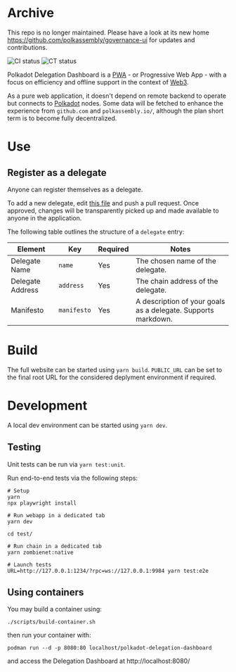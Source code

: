 
# Archive
This repo is no longer maintained. Please have a look at its new home
https://github.com/polkassembly/governance-ui for updates and contributions.



![CI status](https://github.com/paritytech/governance-ui/actions/workflows/ci.yml/badge.svg)
![CT status](https://github.com/paritytech/governance-ui/actions/workflows/ct.yml/badge.svg)

Polkadot Delegation Dashboard is a [PWA](https://web.dev/learn/pwa/) - or Progressive Web App - with a focus on efficiency and offline support in the context of [Web3](https://polkadot.network/).

As a pure web application, it doesn't depend on remote backend to operate but connects to [Polkadot](https://polkadot.network/) nodes.
Some data will be fetched to enhance the experience from `github.com` and `polkassembly.io/`, although the plan short term is to become fully decentralized.

# Use

## Register as a delegate

Anyone can register themselves as a delegate.

To add a new delegate, edit [this file](assets/data/polkadot/delegates.json) and push a pull request. Once approved, changes will be transparently picked up and made available to anyone in the application.

The following table outlines the structure of a `delegate` entry:

| Element          | Key          | Required | Notes                                                                                       |
| ---------------- | ------------ | -------- | ------------------------------------------------------------------------------------------- |
| Delegate Name    | `name`       | Yes      | The chosen name of the delegate.                                                            |
| Delegate Address | `address`    | Yes      | The chain address of the delegate.                                                          |
| Manifesto        | `manifesto`  | Yes      | A description of your goals as a delegate. Supports markdown.                               |

# Build

The full website can be started using `yarn build`. `PUBLIC_URL` can be set to the final root URL for the considered deplyment environment if required.

# Development

A local dev environment can be started using `yarn dev`.

## Testing

Unit tests can be run via `yarn test:unit`.

Run end-to-end tests via the following steps:

```shell
# Setup
yarn
npx playwright install

# Run webapp in a dedicated tab
yarn dev

cd test/

# Run chain in a dedicated tab
yarn zombienet:native

# Launch tests
URL=http://127.0.0.1:1234/?rpc=ws://127.0.0.1:9984 yarn test:e2e
```

## Using containers
You may build a container using:

```
./scripts/build-container.sh
```
then run your container with:

```
podman run --d -p 8080:80 localhost/polkadot-delegation-dashboard
```

and access the Delegation Dashboard at http://localhost:8080/

